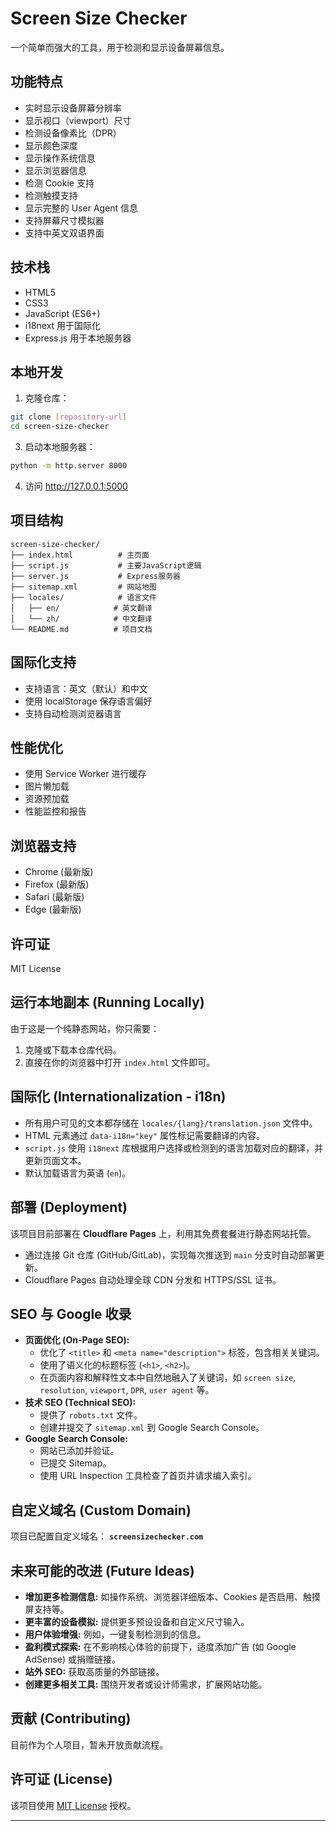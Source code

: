 # Screen Size Checker

一个简单而强大的工具，用于检测和显示设备屏幕信息。

## 功能特点

- 实时显示设备屏幕分辨率
- 显示视口（viewport）尺寸
- 检测设备像素比（DPR）
- 显示颜色深度
- 显示操作系统信息
- 显示浏览器信息
- 检测 Cookie 支持
- 检测触摸支持
- 显示完整的 User Agent 信息
- 支持屏幕尺寸模拟器
- 支持中英文双语界面

## 技术栈

- HTML5
- CSS3
- JavaScript (ES6+)
- i18next 用于国际化
- Express.js 用于本地服务器

## 本地开发

1. 克隆仓库：
```bash
git clone [repository-url]
cd screen-size-checker
```


3. 启动本地服务器：
```bash
python -m http.server 8000
```

4. 访问 http://127.0.0.1:5000

## 项目结构

```
screen-size-checker/
├── index.html          # 主页面
├── script.js           # 主要JavaScript逻辑
├── server.js           # Express服务器
├── sitemap.xml         # 网站地图
├── locales/            # 语言文件
│   ├── en/            # 英文翻译
│   └── zh/            # 中文翻译
└── README.md          # 项目文档
```

## 国际化支持

- 支持语言：英文（默认）和中文
- 使用 localStorage 保存语言偏好
- 支持自动检测浏览器语言

## 性能优化

- 使用 Service Worker 进行缓存
- 图片懒加载
- 资源预加载
- 性能监控和报告

## 浏览器支持

- Chrome (最新版)
- Firefox (最新版)
- Safari (最新版)
- Edge (最新版)

## 许可证

MIT License

## 运行本地副本 (Running Locally)

由于这是一个纯静态网站，你只需要：

1.  克隆或下载本仓库代码。
2.  直接在你的浏览器中打开 `index.html` 文件即可。

## 国际化 (Internationalization - i18n)

*   所有用户可见的文本都存储在 `locales/{lang}/translation.json` 文件中。
*   HTML 元素通过 `data-i18n="key"` 属性标记需要翻译的内容。
*   `script.js` 使用 `i18next` 库根据用户选择或检测到的语言加载对应的翻译，并更新页面文本。
*   默认加载语言为英语 (`en`)。

## 部署 (Deployment)

该项目目前部署在 **Cloudflare Pages** 上，利用其免费套餐进行静态网站托管。

*   通过连接 Git 仓库 (GitHub/GitLab)，实现每次推送到 `main` 分支时自动部署更新。
*   Cloudflare Pages 自动处理全球 CDN 分发和 HTTPS/SSL 证书。

## SEO 与 Google 收录

*   **页面优化 (On-Page SEO):**
    *   优化了 `<title>` 和 `<meta name="description">` 标签，包含相关关键词。
    *   使用了语义化的标题标签 (`<h1>`, `<h2>`)。
    *   在页面内容和解释性文本中自然地融入了关键词，如 `screen size`, `resolution`, `viewport`, `DPR`, `user agent` 等。
*   **技术 SEO (Technical SEO):**
    *   提供了 `robots.txt` 文件。
    *   创建并提交了 `sitemap.xml` 到 Google Search Console。
*   **Google Search Console:**
    *   网站已添加并验证。
    *   已提交 Sitemap。
    *   使用 URL Inspection 工具检查了首页并请求编入索引。

## 自定义域名 (Custom Domain)

项目已配置自定义域名： **`screensizechecker.com`**

## 未来可能的改进 (Future Ideas)

*   **增加更多检测信息:** 如操作系统、浏览器详细版本、Cookies 是否启用、触摸屏支持等。
*   **更丰富的设备模拟:** 提供更多预设设备和自定义尺寸输入。
*   **用户体验增强:** 例如，一键复制检测到的信息。
*   **盈利模式探索:** 在不影响核心体验的前提下，适度添加广告 (如 Google AdSense) 或捐赠链接。
*   **站外 SEO:** 获取高质量的外部链接。
*   **创建更多相关工具:** 围绕开发者或设计师需求，扩展网站功能。

## 贡献 (Contributing)
目前作为个人项目，暂未开放贡献流程。

## 许可证 (License)

该项目使用 [MIT License](https://opensource.org/licenses/MIT) 授权。

---